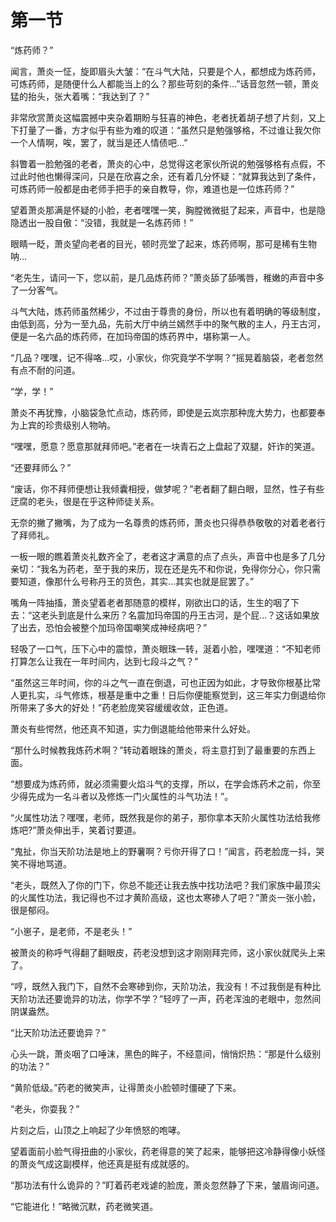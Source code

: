 # 第一节
“炼药师？”

闻言，萧炎一怔，旋即眉头大皱：“在斗气大陆，只要是个人，都想成为炼药师，可炼药师，是随便什么人都能当上的么？那些苛刻的条件…”话音忽然一顿，萧炎猛的抬头，张大着嘴：“我达到了？”

非常欣赏萧炎这幅震撼中夹杂着期盼与狂喜的神色，老者抚着胡子想了片刻，又上下打量了一番，方才似乎有些为难的叹道：“虽然只是勉强够格，不过谁让我欠你一个人情啊，唉，罢了，就当是还人情债吧…”

斜瞥着一脸勉强的老者，萧炎的心中，总觉得这老家伙所说的勉强够格有点假，不过此时他也懒得深问，只是在欣喜之余，还有着几分怀疑：“就算我达到了条件，可炼药师一般都是由老师手把手的亲自教导，你，难道也是一位炼药师？”

望着萧炎那满是怀疑的小脸，老者嘿嘿一笑，胸膛微微挺了起来，声音中，也是隐隐透出一股自傲：“没错，我就是一名炼药师！”

眼睛一眨，萧炎望向老者的目光，顿时亮堂了起来，炼药师啊，那可是稀有生物呐…

“老先生，请问一下，您以前，是几品炼药师？”萧炎舔了舔嘴唇，稚嫩的声音中多了一分客气。

斗气大陆，炼药师虽然稀少，不过由于尊贵的身份，所以也有着明确的等级制度，由低到高，分为一至九品，先前大厅中纳兰嫣然手中的聚气散的主人，丹王古河，便是一名六品的炼药师，在加玛帝国的炼药界中，堪称第一人。

“几品？嘿嘿，记不得咯…哎，小家伙，你究竟学不学啊？”摇晃着脑袋，老者忽然有点不耐的问道。

“学，学！”

萧炎不再犹豫，小脑袋急忙点动，炼药师，即使是云岚宗那种庞大势力，也都要奉为上宾的珍贵级别人物呐。

“嘿嘿，愿意？愿意那就拜师吧。”老者在一块青石之上盘起了双腿，奸诈的笑道。

“还要拜师么？”

“废话，你不拜师便想让我倾囊相授，做梦呢？”老者翻了翻白眼，显然，性子有些迂腐的老头，很是在乎这种师徒关系。

无奈的撇了撇嘴，为了成为一名尊贵的炼药师，萧炎也只得恭恭敬敬的对着老者行了拜师礼。

一板一眼的瞧着萧炎礼数齐全了，老者这才满意的点了点头，声音中也是多了几分亲切：“我名为药老，至于我的来历，现在还是先不和你说，免得你分心，你只需要知道，像那什么号称丹王的货色，其实…其实也就是屁罢了。”

嘴角一阵抽搐，萧炎望着老者那随意的模样，刚欲出口的话，生生的咽了下去：“这老头到底是什么来历？名震加玛帝国的丹王古河，是个屁…？这话如果放了出去，恐怕会被整个加玛帝国嘲笑成神经病吧？”

轻吸了一口气，压下心中的震惊，萧炎眼珠一转，涎着小脸，嘿嘿道：“不知老师打算怎么让我在一年时间内，达到七段斗之气？”

“虽然这三年时间，你的斗之气一直在倒退，可也正因为如此，才导致你根基比常人更扎实，斗气修炼，根基是重中之重！日后你便能察觉到，这三年实力倒退给你所带来了多大的好处！”药老脸庞笑容缓缓收敛，正色道。

萧炎有些愕然，他还真不知道，实力倒退能给他带来什么好处。

“那什么时候教我炼药术啊？”转动着眼珠的萧炎，将主意打到了最重要的东西上面。

“想要成为炼药师，就必须需要火焰斗气的支撑，所以，在学会炼药术之前，你至少得先成为一名斗者以及修炼一门火属性的斗气功法！”。

“火属性功法？嘿嘿，老师，既然我是你的弟子，那你拿本天阶火属性功法给我修炼吧?”萧炎伸出手，笑着讨要道。

“鬼扯，你当天阶功法是地上的野薯啊？亏你开得了口！”闻言，药老脸庞一抖，哭笑不得地骂道。

“老头，既然入了你的门下，你总不能还让我去族中找功法吧？我们家族中最顶尖的火属性功法，我记得也不过才黄阶高级，这也太寒碜人了吧？”萧炎一张小脸，很是郁闷。

“小崽子，是老师，不是老头！”

被萧炎的称呼气得翻了翻眼皮，药老没想到这才刚刚拜完师，这小家伙就爬头上来了。

“哼，既然入我门下，自然不会寒碜到你，天阶功法，我没有！不过我倒是有种比天阶功法还要诡异的功法，你学不学？”轻哼了一声，药老浑浊的老眼中，忽然间阴谋盎然。

“比天阶功法还要诡异？”

心头一跳，萧炎咽了口唾沫，黑色的眸子，不经意间，悄悄炽热：“那是什么级别的功法？”

“黄阶低级。”药老的微笑声，让得萧炎小脸顿时僵硬了下来。

“老头，你耍我？”

片刻之后，山顶之上响起了少年愤怒的咆哮。

望着面前小脸气得扭曲的小家伙，药老得意的笑了起来，能够把这冷静得像小妖怪的萧炎气成这副模样，他还真是挺有成就感的。

“那功法有什么诡异的？”盯着药老戏谑的脸庞，萧炎忽然静了下来，皱眉询问道。

“它能进化！”略微沉默，药老微笑道。
